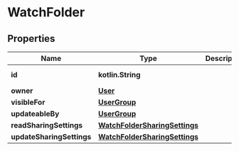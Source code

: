 
# WatchFolder

## Properties
Name | Type | Description | Notes
------------ | ------------- | ------------- | -------------
**id** | **kotlin.String** |  |  [optional] [readonly]
**owner** | [**User**](User.md) |  |  [optional]
**visibleFor** | [**UserGroup**](UserGroup.md) |  |  [optional]
**updateableBy** | [**UserGroup**](UserGroup.md) |  |  [optional]
**readSharingSettings** | [**WatchFolderSharingSettings**](WatchFolderSharingSettings.md) |  |  [optional]
**updateSharingSettings** | [**WatchFolderSharingSettings**](WatchFolderSharingSettings.md) |  |  [optional]



